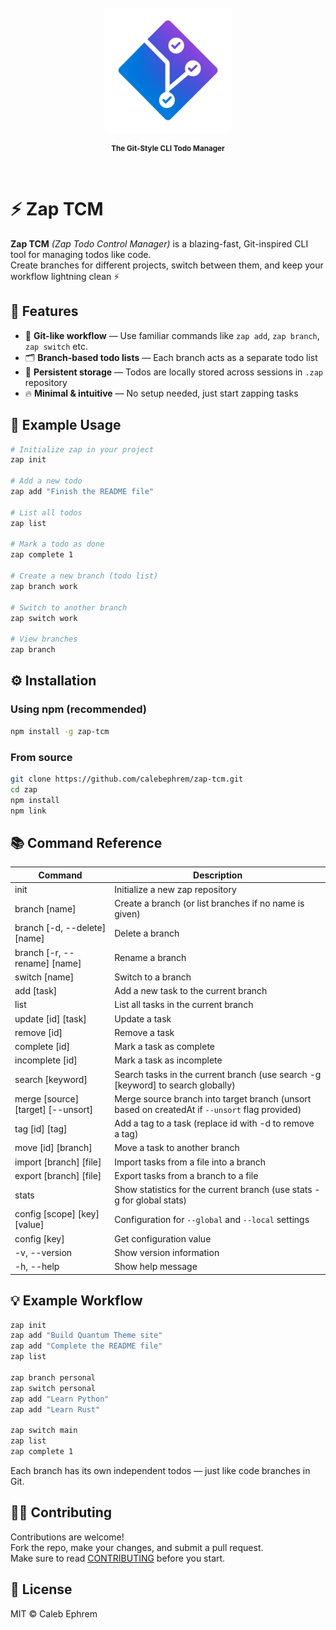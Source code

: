<br />
<div align="center">

  <img src="https://github.com/calebephrem/zap-tcm/blob/main/assets/icon.png?raw=true" alt="Logo" width="200" height="200" />

  <p align="center" style="margin-top: 12px;">
    <strong><small>The Git-Style CLI Todo Manager</small></strong>
  </p>
  
</div>
<br />

# ⚡ Zap TCM

**Zap TCM** _(Zap Todo Control Manager)_ is a blazing-fast, Git-inspired CLI tool for managing todos like code.  
Create branches for different projects, switch between them, and keep your workflow lightning clean ⚡

## 🚀 Features

- 🧠 **Git-like workflow** — Use familiar commands like `zap add`, `zap branch`, `zap switch` etc.
- 🗂️ **Branch-based todo lists** — Each branch acts as a separate todo list
- 💾 **Persistent storage** — Todos are locally stored across sessions in `.zap` repository
- 🔥 **Minimal & intuitive** — No setup needed, just start zapping tasks

## 🧩 Example Usage

```bash
# Initialize zap in your project
zap init

# Add a new todo
zap add "Finish the README file"

# List all todos
zap list

# Mark a todo as done
zap complete 1

# Create a new branch (todo list)
zap branch work

# Switch to another branch
zap switch work

# View branches
zap branch
```

## ⚙️ Installation

### Using npm (recommended)

```bash
npm install -g zap-tcm
```

### From source

```bash
git clone https://github.com/calebephrem/zap-tcm.git
cd zap
npm install
npm link
```

## 📚 Command Reference

| Command                            | Description                                                                                    |
| ---------------------------------- | ---------------------------------------------------------------------------------------------- |
| init                               | Initialize a new zap repository                                                                |
| branch [name]                      | Create a branch (or list branches if no name is given)                                         |
| branch [-d, --delete] [name]       | Delete a branch                                                                                |
| branch [-r, --rename] [name]       | Rename a branch                                                                                |
| switch [name]                      | Switch to a branch                                                                             |
| add [task]                         | Add a new task to the current branch                                                           |
| list                               | List all tasks in the current branch                                                           |
| update [id] [task]                 | Update a task                                                                                  |
| remove [id]                        | Remove a task                                                                                  |
| complete [id]                      | Mark a task as complete                                                                        |
| incomplete [id]                    | Mark a task as incomplete                                                                      |
| search [keyword]                   | Search tasks in the current branch (use search -g [keyword] to search globally)                |
| merge [source] [target] [--unsort] | Merge source branch into target branch (unsort based on createdAt if `--unsort` flag provided) |
| tag [id] [tag]                     | Add a tag to a task (replace id with -d to remove a tag)                                       |
| move [id] [branch]                 | Move a task to another branch                                                                  |
| import [branch] [file]             | Import tasks from a file into a branch                                                         |
| export [branch] [file]             | Export tasks from a branch to a file                                                           |
| stats                              | Show statistics for the current branch (use stats -g for global stats)                         |
| config [scope] [key] [value]       | Configuration for `--global` and `--local` settings                                            |
| config [key]                       | Get configuration value                                                                        |
| -v, --version                      | Show version information                                                                       |
| -h, --help                         | Show help message                                                                              |

## 💡 Example Workflow

```bash
zap init
zap add "Build Quantum Theme site"
zap add "Complete the README file"
zap list

zap branch personal
zap switch personal
zap add "Learn Python"
zap add "Learn Rust"

zap switch main
zap list
zap complete 1
```

Each branch has its own independent todos — just like code branches in Git.

## 🧑‍💻 Contributing

Contributions are welcome!  
Fork the repo, make your changes, and submit a pull request.  
Make sure to read [CONTRIBUTING](./CONTRIBUTING.md) before you start.

## 📄 License

MIT © Caleb Ephrem
